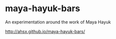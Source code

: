 maya-hayuk-bars
===============

An experimentation around the work of Maya Hayuk

<http://ahsx.github.io/maya-hayuk-bars/>